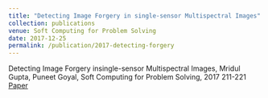 ```yaml
---
title: "Detecting Image Forgery in single-sensor Multispectral Images"
collection: publications
venue: Soft Computing for Problem Solving
date: 2017-12-25
permalink: /publication/2017-detecting-forgery
---
```

Detecting Image Forgery insingle-sensor Multispectral Images, Mridul Gupta, Puneet Goyal, Soft Computing for Problem Solving, 2017 211-221\
[Paper](http://mridulgupta9.github.io/files/forgery.pdf)

